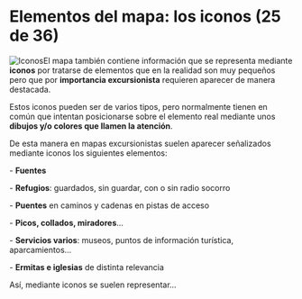 # Elementos del mapa: los iconos (25 de 36)

![Iconos](./gps_files/Iconos.jpg)El mapa también contiene información que se representa mediante **iconos** por tratarse de elementos que en la realidad son muy pequeños pero que por **importancia excursionista** requieren aparecer de manera destacada.

Estos iconos pueden ser de varios tipos, pero normalmente tienen en común que intentan posicionarse sobre el elemento real mediante unos **dibujos y/o colores que llamen la atención**.

De esta manera en mapas excursionistas suelen aparecer señalizados mediante iconos los siguientes elementos:

\- **Fuentes**

\- **Refugios**: guardados, sin guardar, con o sin radio socorro

\- **Puentes** en caminos y cadenas en pistas de acceso

\- **Picos, collados, miradores**...

\- **Servicios varios**: museos, puntos de información turística, aparcamientos...

\- **Ermitas e iglesias** de distinta relevancia

Así, mediante iconos se suelen representar...